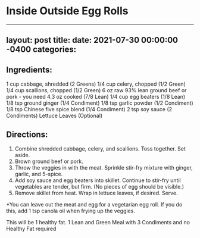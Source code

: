 # Inside Outside Egg Rolls
---
layout: post
title: 
date:   2021-07-30 00:00:00 -0400
categories: 
---
## Ingredients:
1 cup cabbage, shredded (2 Greens)
1/4 cup celery, chopped (1/2 Green)
1/4 cup scallions, chopped (1/2 Green)
6 oz raw 93% lean ground beef or pork - you need 4.3 oz cooked (7/8 Lean)
1/4 cup egg beaters (1/8 Lean)
1/8 tsp ground ginger (1/4 Condiment)
1/8 tsp garlic powder (1/2 Condiment)
1/8 tsp Chinese five spice blend (1/4 Condiment)
2 tsp soy sauce (2 Condiments)
Lettuce Leaves (Optional)

## Directions:
1. Combine shredded cabbage, celery, and scallions. Toss together. Set aside.
2. Brown ground beef or pork. 
3. Throw the veggies in with the meat. Sprinkle stir-fry mixture with ginger, garlic, and 5-spice. 
4. Add soy sauce and egg beaters into skillet. Continue to stir-fry until vegetables are tender, but firm. (No pieces of egg should be visible.) 
5. Remove skillet from heat. Wrap in lettuce leaves, if desired. Serve.

*You can leave out the meat and egg for a vegetarian egg roll. If you do this, add 1 tsp canola oil when frying up the veggies. 

This will be 1 healthy fat.
1 Lean and Green Meal with 3 Condiments and no Healthy Fat required

